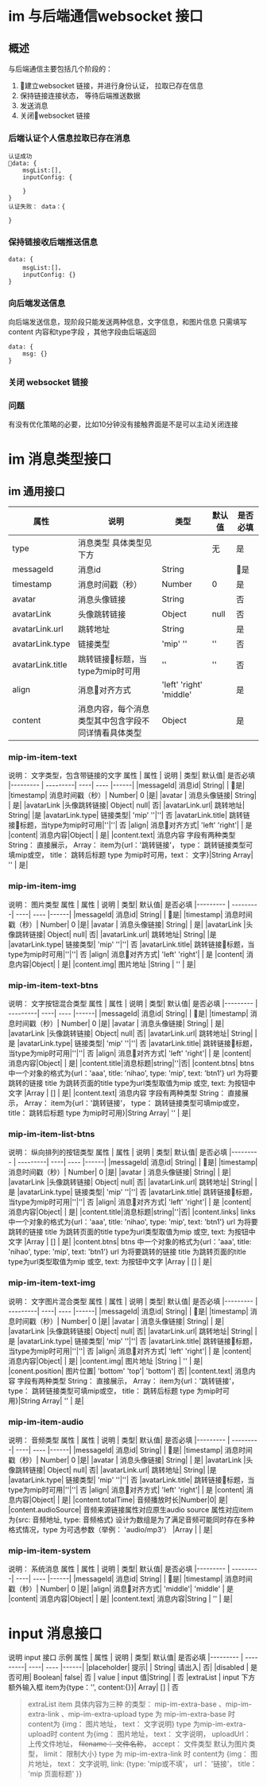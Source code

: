 # im 与后端通信websocket 接口
## 概述
与后端通信主要包括几个阶段的：
1. 建立websocket 链接，并进行身份认证， 拉取已存在信息
2. 保持链接连接状态， 等待后端推送数据
3. 发送消息
4. 关闭websocket 链接

### 后端认证个人信息拉取已存在消息
```
认证成功
data: {
    msgList:[],
    inputConfig: {

    }
}
认证失败： data：{

}

```
### 保持链接收后端推送信息
```
data: {
    msgList:[]，
    inputConfig: {}
}
```

### 向后端发送信息
向后端发送信息，现阶段只能发送两种信息，文字信息，和图片信息
只需填写content 内容和type字段 ，其他字段由后端返回
```
data: {
    msg: {}
}
```
### 关闭 websocket 链接
### 问题
有没有优化策略的必要，比如10分钟没有接触界面是不是可以主动关闭连接

# im 消息类型接口
## im 通用接口
| 属性      | 说明      | 类型| 默认值| 是否必填
|---------  | ---------| ----| ---- |------|
|type       | 消息类型 具体类型见下方|       | 无   | 是|
|messageId| 消息id|  String|        | 是|
|timestamp| 消息时间戳（秒）| Number| 0 |是|
|avatar    | 消息头像链接| String|     | 否|
|avatarLink |头像跳转链接| Object| null| 否|
|avatarLink.url| 跳转地址| String| |是
|avatarLink.type| 链接类型| 'mip' ''|''| 否
|avatarLink.title| 跳转链接标题，当type为mip时可用|''|''| 否
|align| 消息对齐方式| 'left' 'right' 'middle'|  | 是
|content| 消息内容，每个消息类型其中包含字段不同详情看具体类型|Object| | 是|
### mip-im-item-text
说明： 文字类型，包含带链接的文字
属性
| 属性      | 说明      | 类型| 默认值| 是否必填
|---------  | ---------| ----| ---- |------|
|messageId| 消息id|  String|        | 是|
|timestamp| 消息时间戳（秒）| Number| 0 |是|
|avatar    | 消息头像链接| String|     | 是|
|avatarLink |头像跳转链接| Object| null| 否|
|avatarLink.url| 跳转地址| String| |是
|avatarLink.type| 链接类型| 'mip' ''|''| 否
|avatarLink.title| 跳转链接标题，当type为mip时可用|''|''| 否
|align| 消息对齐方式| 'left' 'right'|  | 是
|content| 消息内容|Object| | 是|
|content.text| 消息内容 字段有两种类型 String： 直接展示， Array： item为{url：'跳转链接'， type： 跳转链接类型可填mip或空， title： 跳转后标题 type 为mip时可用，text： 文字}|String Array| '' | 是|
### mip-im-item-img
说明： 图片类型
属性
| 属性      | 说明      | 类型| 默认值| 是否必填
|---------  | ---------| ----| ---- |------|
|messageId| 消息id|  String|        | 是|
|timestamp| 消息时间戳（秒）| Number| 0 |是|
|avatar    | 消息头像链接| String|     | 是|
|avatarLink |头像跳转链接| Object| null| 否|
|avatarLink.url| 跳转地址| String| |是
|avatarLink.type| 链接类型| 'mip' ''|''| 否
|avatarLink.title| 跳转链接标题，当type为mip时可用|''|''| 否
|align| 消息对齐方式| 'left' 'right'|  | 是
|content| 消息内容|Object| | 是|
|content.img| 图片地址 |String | '' | 是|

### mip-im-item-text-btns
说明： 文字按钮混合类型
属性
| 属性      | 说明      | 类型| 默认值| 是否必填
|---------  | ---------| ----| ---- |------|
|messageId| 消息id|  String|        | 是|
|timestamp| 消息时间戳（秒）| Number| 0 |是|
|avatar    | 消息头像链接| String|     | 是|
|avatarLink |头像跳转链接| Object| null| 否|
|avatarLink.url| 跳转地址| String| |是
|avatarLink.type| 链接类型| 'mip' ''|''| 否
|avatarLink.title| 跳转链接标题，当type为mip时可用|''|''| 否
|align| 消息对齐方式| 'left' 'right'|  | 是
|content| 消息内容|Object| | 是|
|content.title|消息标题|string|''|否|
|content.btns| btns 中一个对象的格式为{url：'aaa', title: 'nihao', type: 'mip', text: 'btn1'}  url 为将要跳转的链接 title 为跳转页面的title type为url类型取值为mip 或空, text: 为按钮中文字 |Array | [] | 是|
|content.text| 消息内容 字段有两种类型 String： 直接展示， Array： item为{url：'跳转链接'， type： 跳转链接类型可填mip或空， title： 跳转后标题 type 为mip时可用}|String Array| '' | 是|


### mip-im-item-list-btns
说明： 纵向排列的按钮类型
属性
| 属性      | 说明      | 类型| 默认值| 是否必填
|---------  | ---------| ----| ---- |------|
|messageId| 消息id|  String|        | 是|
|timestamp| 消息时间戳（秒）| Number| 0 |是|
|avatar    | 消息头像链接| String|     | 是|
|avatarLink |头像跳转链接| Object| null| 否|
|avatarLink.url| 跳转地址| String| |是
|avatarLink.type| 链接类型| 'mip' ''|''| 否
|avatarLink.title| 跳转链接标题，当type为mip时可用|''|''| 否
|align| 消息对齐方式| 'left' 'right'|  | 是
|content| 消息内容|Object| | 是|
|content.title|消息标题|string|''|否|
|content.links| links 中一个对象的格式为{url：'aaa', title: 'nihao', type: 'mip', text: 'btn1'}  url 为将要跳转的链接 title 为跳转页面的title type为url类型取值为mip 或空, text: 为按钮中文字 |Array | [] | 是|
|content.btns| btns 中一个对象的格式为{url：'aaa', title: 'nihao', type: 'mip', text: 'btn1'}  url 为将要跳转的链接 title 为跳转页面的title type为url类型取值为mip 或空, text: 为按钮中文字 |Array | [] | 是|


### mip-im-item-text-img
说明： 文字图片混合类型
属性
| 属性      | 说明      | 类型| 默认值| 是否必填
|---------  | ---------| ----| ---- |------|
|messageId| 消息id|  String|        | 是|
|timestamp| 消息时间戳（秒）| Number| 0 |是|
|avatar    | 消息头像链接| String|     | 是|
|avatarLink |头像跳转链接| Object| null| 否|
|avatarLink.url| 跳转地址| String| |是
|avatarLink.type| 链接类型| 'mip' ''|''| 否
|avatarLink.title| 跳转链接标题，当type为mip时可用|''|''| 否
|align| 消息对齐方式| 'left' 'right'|  | 是
|content| 消息内容|Object| | 是|
|content.img| 图片地址 |String | '' | 是|
|conent.position| 图片位置| 'bottom' 'top'| 'bottom'| 否|
|content.text| 消息内容 字段有两种类型 String： 直接展示， Array： item为{url：'跳转链接'， type： 跳转链接类型可填mip或空， title： 跳转后标题 type 为mip时可用}|String Array| '' | 是|
### mip-im-item-audio
说明： 音频类型
属性
| 属性      | 说明      | 类型| 默认值| 是否必填
|---------  | ---------| ----| ---- |------|
|messageId| 消息id|  String|        | 是|
|timestamp| 消息时间戳（秒）| Number| 0 |是|
|avatar    | 消息头像链接| String|     | 是|
|avatarLink |头像跳转链接| Object| null| 否|
|avatarLink.url| 跳转地址| String| |是
|avatarLink.type| 链接类型| 'mip' ''|''| 否
|avatarLink.title| 跳转链接标题，当type为mip时可用|''|''| 否
|align| 消息对齐方式| 'left' 'right'|  | 是
|content| 消息内容|Object| | 是|
|content.totalTime| 音频播放时长|Number|0| 是|
|content.audioSource| 音频来源链接属性对应原生audio source 属性对应item 为{src: 音频地址, type: 音频格式} 设计为数组是为了满足音频可能同时存在多种格式情况，type 为可选参数（举例： 'audio/mp3'） |Array |  | 是|
### mip-im-item-system
说明： 系统消息
属性
| 属性      | 说明      | 类型| 默认值| 是否必填
|---------  | ---------| ----| ---- |------|
|messageId| 消息id|  String|        | 是|
|timestamp| 消息时间戳（秒）| Number| 0 |是|
|align| 消息对齐方式| 'middle'| 'middle' | 是
|content| 消息内容|Object| | 是|
|content.text| 消息内容|String | '' | 是|


# input 消息接口
说明 input 接口
示例
属性
| 属性      | 说明      | 类型| 默认值| 是否必填
|---------  | ---------| ----| ---- |------|
|placeholder| 提示|    | String| 请出入| 否|
|disabled   | 是否可用|  Boolean| false| 否
| value     | input 值|String| |  否
|extraList  | input 下方额外输入框 item为{type：'', content:{}}| Array| [] | 否
> extraList item 具体内容为三种
的类型： mip-im-extra-base 、mip-im-extra-link 、mip-im-extra-upload
type 为 mip-im-extra-base 时
content为 {img： 图片地址， text： 文字说明}
type 为mip-im-extra-upload时
content 为{img： 图片地址， text： 文字说明， uploadUrl： 上传文件地址， ~~filename： 文件名称~~， accept： 文件类型 默认为图片类型， limit： 限制大小}
type 为 mip-im-extra-link 时
content为 {img： 图片地址， text： 文字说明, link: {type: 'mip或不填'， url： '链接'， title： 'mip 页面标题' }}
